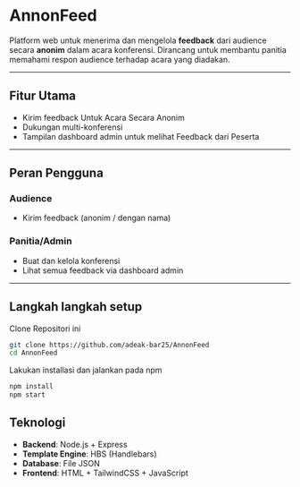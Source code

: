 # AnnonFeed

Platform web untuk menerima dan mengelola **feedback** dari audience secara **anonim** dalam acara konferensi. Dirancang untuk membantu panitia memahami respon audience terhadap acara yang diadakan.

---

## Fitur Utama

- Kirim feedback Untuk Acara Secara Anonim
- Dukungan multi-konferensi
- Tampilan dashboard admin untuk melihat Feedback dari Peserta

---

## Peran Pengguna

### Audience

- Kirim feedback (anonim / dengan nama)

### Panitia/Admin

- Buat dan kelola konferensi
- Lihat semua feedback via dashboard admin

---

## Langkah langkah setup

Clone Repositori ini

```bash
git clone https://github.com/adeak-bar25/AnnonFeed
cd AnnonFeed
```

Lakukan installasi dan jalankan pada npm

```bash
npm install
npm start

```

## Teknologi

- **Backend**: Node.js + Express
- **Template Engine**: HBS (Handlebars)
- **Database**: File JSON
- **Frontend**: HTML + TailwindCSS + JavaScript
